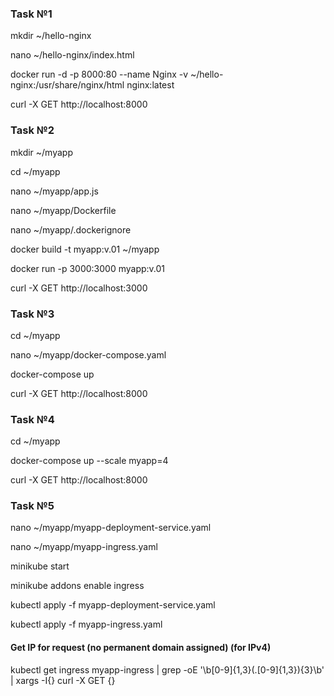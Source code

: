 ### Task №1
mkdir ~/hello-nginx

nano ~/hello-nginx/index.html

docker run -d -p 8000:80 --name Nginx -v ~/hello-nginx:/usr/share/nginx/html nginx:latest

curl -X GET http://localhost:8000

### Task №2
mkdir ~/myapp

cd ~/myapp

nano ~/myapp/app.js

nano ~/myapp/Dockerfile

nano ~/myapp/.dockerignore

docker build -t myapp:v.01 ~/myapp

docker run -p 3000:3000 myapp:v.01

curl -X GET http://localhost:3000

### Task №3
cd ~/myapp

nano ~/myapp/docker-compose.yaml

docker-compose up

curl -X GET http://localhost:8000

### Task №4
cd ~/myapp

docker-compose up --scale myapp=4

curl -X GET http://localhost:8000

### Task №5
nano ~/myapp/myapp-deployment-service.yaml

nano ~/myapp/myapp-ingress.yaml

minikube start

minikube addons enable ingress

kubectl apply -f myapp-deployment-service.yaml

kubectl apply -f myapp-ingress.yaml

#### Get IP for request (no permanent domain assigned) (for IPv4)

kubectl get ingress myapp-ingress | grep -oE '\b[0-9]{1,3}(\.[0-9]{1,3}){3}\b' | xargs -I{} curl -X GET {}
